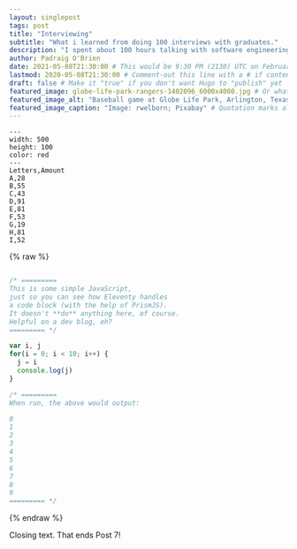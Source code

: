 ```yaml
---
layout: singlepost
tags: post
title: "Interviewing"
subtitle: "What i learned from doing 100 interviews with graduates."
description: "I spent about 100 hours talking with software engineering graduates who found it difficult to find jobs in the last 18 months" # Quotation marks allow colons, semicolons, etc.
author: Padraig O'Brien
date: 2021-05-08T21:30:00 # This would be 9:30 PM (2130) UTC on February 28, 2020
lastmod: 2020-05-08T21:30:00 # Comment-out this line with a # if content is unchanged
draft: false # Make it "true" if you don't want Hugo to "publish" yet
featured_image: globe-life-park-rangers-1402096_6000x4000.jpg # Or whatever image you want to use
featured_image_alt: "Baseball game at Globe Life Park, Arlington, Texas" # Always include an ALT tag for accessibility --  Quotation marks allow colons, semicolons, etc.
featured_image_caption: "Image: rwelborn; Pixabay" # Quotation marks allow colons, semicolons, etc.
---
```




```bar-chart
---
width: 500
height: 100
color: red
---
Letters,Amount
A,28
B,55
C,43
D,91
E,81
F,53
G,19
H,81
I,52
```



{% raw %}
```js

/* =========
This is some simple JavaScript, 
just so you can see how Eleventy handles 
a code block (with the help of PrismJS).
It doesn't **do** anything here, of course.
Helpful on a dev blog, eh?
========= */

var i, j
for(i = 0; i < 10; i++) {
  j = i
  console.log(j)
}

/* ========= 
When run, the above would output:

0
1
2
3
4
5
6
7
8
9
========= */

```
{% endraw %}

Closing text. That ends Post 7!

